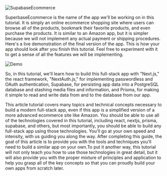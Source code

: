 ![SupabaseEcommerce](https://user-images.githubusercontent.com/37651620/158058874-6a86646c-c60e-4c39-bc6a-d81974afe635.png)

SuperbaseEcommerce is the name of the app we'll be working on in this tutorial. It is simply an online ecommerce shopping site where users can browse all of the products, bookmark their favorite products, and even purchase the products. It is similar to an Amazon app, but it is simpler because we will not implement any actual payment or shipping procedures. Here's a live demonstration of the final version of the app. This is how your app should look after you finish this tutorial. Feel free to experiment with it to get a sense of all the features we will be implementing.

![Demo](https://user-images.githubusercontent.com/37651620/156929067-925c1225-3d02-4b5b-829f-bbb02456b57a.png)

So, in this tutorial, we'll learn how to build this full-stack app with "Next.js," the react framework, "NextAuth.js," for implementing passwordless and OAuth authentication, Supabase, for persisting app data into a PostgreSQL database and stashing media files and information, and Prisma, for making it simple to read and write data from and to the database from our app.

This article tutorial covers many topics and technical concepts necessary to build a modern full-stack app, even if this app is a simplified version of a more advanced ecommerce site like Amazon. You should be able to use all of the technologies covered in this tutorial, including react, nextjs, prisma, supabase, and others, but most importantly, you should be able to build any full-stack app using those technologies. You'll go at your own speed and intensity, with us guiding you along the way. After completing this guide, the goal of this article is to provide you with the tools and techniques you'll need to build a similar app on your own.To put it another way, this tutorial will not only teach you how to use those technologies in great detail, but it will also provide you with the proper mixture of principles and application to help you grasp all of the key concepts so that you can proudly build your own apps from scratch later.
